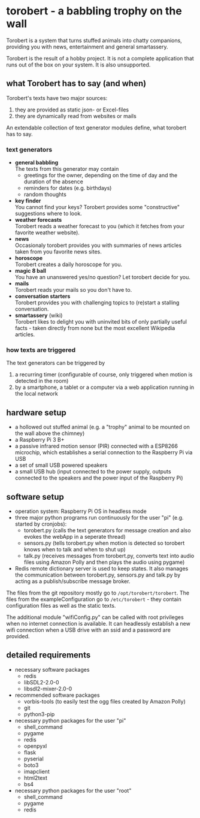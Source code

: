 # torobert - a babbling trophy on the wall

Torobert is a system that turns stuffed animals into chatty companions, providing you with news, entertainment and general smartassery.

Torobert is the result of a hobby project. It is not a complete application that runs out of the box on your system. It is also unsupported.

## what Torobert has to say (and when)
Torobert's texts have two major sources:
1. they are provided as static json- or Excel-files
1. they are dynamically read from websites or mails

An extendable collection of text generator modules define, what torobert has to say.

### text generators
- **general babbling**  
  The texts from this generator may contain
  - greetings for the owner, depending on the time of day and the duration of the absence
  - reminders for dates (e.g. birthdays)
  - random thoughts
- **key finder**  
  You cannot find your keys? Torobert provides some "constructive" suggestions where to look.
- **weather forecasts**  
  Torobert reads a weather forecast to you (which it fetches from your favorite weather website).
- **news**  
  Occasionaly torobert provides you with summaries of news articles taken from you favorite news sites.
- **horoscope**  
  Torobert creates a daily horoscope for you.
- **magic 8 ball**  
  You have an unanswered yes/no question? Let torobert decide for you.
- **mails**  
  Torobert reads your mails so you don't have to.
- **conversation starters**  
  Torobert provides you with challenging topics to (re)start a stalling conversation.
- **smartassery** (wiki)  
  Torobert likes to delight you with uninvited bits of only partially useful facts - taken directly from none but the most excellent Wikipedia articles.

### how texts are triggered
The text generators can be triggered by
1. a recurring timer (configurable of course, only triggered when motion is detected in the room)
1. by a smartphone, a tablet or a computer via a web application running in the local network

## hardware setup
- a hollowed out stuffed animal (e.g. a "trophy" animal to be mounted on the wall above the chimney)
- a Raspberry Pi 3 B+
- a passive infrared motion sensor (PIR) connected with a ESP8266 microchip, which establishes a serial connection to the Raspberry Pi via USB
- a set of small USB powered speakers
- a small USB hub (input connected to the power supply, outputs connected to the speakers and the power input of the Raspberry Pi)

## software setup
- operation system: Raspberry Pi OS in headless mode
- three major python programs run continuously for the user "pi" (e.g. started by cronjobs):
  - torobert.py (calls the text generators for message creation and also evokes the webApp in a seperate thread)
  - sensors.py (tells torobert.py when motion is detected so torobert knows when to talk and when to shut up)
  - talk.py (receives messages from torobert.py, converts text into audio files using Amazon Polly and then plays the audio using pygame)
- Redis remote dictionary server is used to keep states. It also manages the communication between torobert.py, sensors.py and talk.py by acting as a publish/subscribe message broker.

The files from the git repository mostly go to `/opt/torobert/torobert`.
The files from the exampleConfiguration go to `/etc/torobert` - they contain configuration files as well as the static texts.

The additional module "wifiConfig.py" can be called with root privileges when no internet connection is available. It can headlessly establish a new wifi connection when a USB drive with an ssid and a password are provided.

## detailed requirements
- necessary software packages
  - redis
  - libSDL2-2.0-0
  - libsdl2-mixer-2.0-0
- recommended software packages
  - vorbis-tools (to easily test the ogg files created by Amazon Polly)
  - git
  - python3-pip
- necessary python packages for the user "pi"
  - shell_command
  - pygame
  - redis
  - openpyxl
  - flask
  - pyserial
  - boto3
  - imapclient
  - html2text
  - bs4
- necessary python packages for the user "root"
  - shell_command
  - pygame
  - redis
